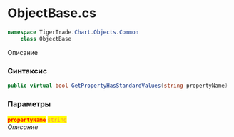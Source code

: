 
# ObjectBase.cs
```csharp
namespace TigerTrade.Chart.Objects.Common  
    class ObjectBase
```

Описание

### Синтаксис
```csharp
public virtual bool GetPropertyHasStandardValues(string propertyName)
```

### Параметры  
<mark style="color:red;">**`propertyName`**</mark> <mark style="color:coral;">`string`</mark>  
 *Описание*  
  

                    
                    